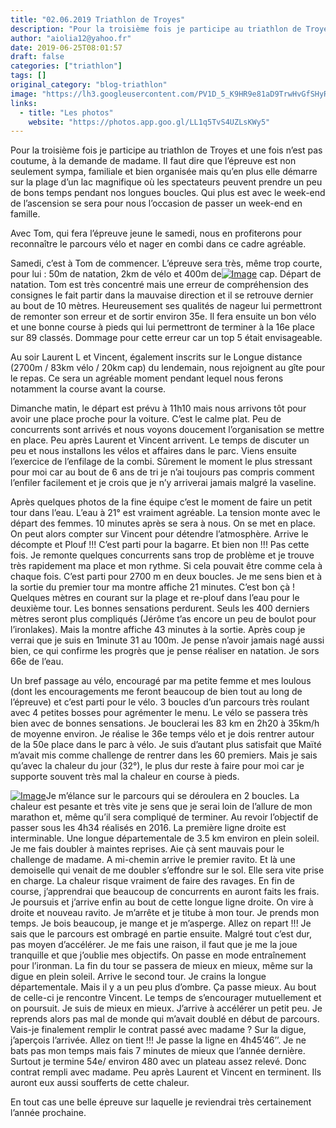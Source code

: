 ```yaml
---
title: "02.06.2019 Triathlon de Troyes"
description: "Pour la troisième fois je participe au triathlon de Troyes et une fois n’est pas coutume, à la demande de madame. Il faut dire que l’épreuve est non seulement sympa, familiale et bien organisée mais qu’en plus elle démarre sur la plage d’un lac magnifique où les spectateurs peuvent prendre un peu de bons temps pendant nos longues boucles. Qui plus est avec le week-end de l’ascension se sera pour nous l’occasion de passer un week-end en famille."
author: "aiolia12@yahoo.fr"
date: 2019-06-25T08:01:57
draft: false
categories: ["triathlon"]
tags: []
original_category: "blog-triathlon"
image: "https://lh3.googleusercontent.com/PV1D_5_K9HR9e81aD9TrwHvGfSHyR2OXcLyoW6iqdpXX3M2n7TJADdmXgnB1exf_dP4d4rOUvULOffAlZKER_yg5Pjo94wDrbK73GXpgMcKUcc4e3XYdiZW6MZs6EL-mKlJEPCzYVqBh3tmlrPbtleXREBNwtERW7nt1MsL1N6fJXU39h7NcAO6rBzQwAlibRhW6lT3Qpc0YcCRD6tt_uguXF6GINxQYK39FNab0MFfl1IFaDQq6RJJkqWFkFDB0Sy_EP9osGqhGT6OXSSQRRjGsbCeHFvL2xJRBfSwflsogvguXun-8m582BAhxAFAfaMI3cry4goUAYH2Khls-231JzMtLXliEfPvlSaMtvcsES2HGEmHojYec7kV8QCBrRpoL_3BYApEiJK4wvRwZkKMVxnKaNXj-gBOblfwM68mF5f9I9CUJ9ueepick6ewIJrhpyuUpWSm7SUZpjHEQpYDf3vPwjGhwxRyx16IE4OzGtIiCaUSLFxvg64QFVMVzgtncbv-0W-yJ3NmDNGmXZDhKxNZUJGzzN2DA8ptnlOVNJNlC5Eoi2dg1aeBMjWqU9pJ1Cdcerbh1-Sh7T5ZthEtx7lSwUVg0Le260MJOo6aNr2HLOhsmMgh8UeSXGDlAlzz0ZrY-Y0QKl4oxj5llim3lvQXoPxiZ=w582-h776-no"
links:
  - title: "Les photos"
    website: "https://photos.app.goo.gl/LL1q5TvS4UZLsKWy5"
---
```


Pour la troisième fois je participe au triathlon de Troyes et une fois n’est pas coutume, à la demande de madame. Il faut dire que l’épreuve est non seulement sympa, familiale et bien organisée mais qu’en plus elle démarre sur la plage d’un lac magnifique où les spectateurs peuvent prendre un peu de bons temps pendant nos longues boucles. Qui plus est avec le week-end de l’ascension se sera pour nous l’occasion de passer un week-end en famille.

<!--more-->

Avec Tom, qui fera l’épreuve jeune le samedi, nous en profiterons pour reconnaître le parcours vélo et nager en combi dans ce cadre agréable.

Samedi, c’est à Tom de commencer. L’épreuve sera très, même trop courte, pour lui&nbsp;: 50m de natation, 2km de vélo et 400m de[![Image](https://lh3.googleusercontent.com/FqewoxnP3NOx3FA659L2oiI0jp7kLH61jnmCHEWgKY16Rs5P3c2LgjmfsZ5DtsbeC9YzGhZOZV9LQ9uKDA9E1x0PqTcWd6MB9rmVMv3b3mSornEakIV3o945CabG42zJacEDAPQCiJamZCowbJE9qrvSvL9-ayYT3rWlQQBQCPLIPZmieSALbyUBJQuV8XJtlOeAcUwOz_bRVpRdivO_w8GK34QlKjTQH3GF5OawbTPcllzNutFCvJSxcBcQRE7pjOEQIeS-VALup4DbdljCQ-OF96gMibn2_D6QC8LJOHfBvZdXQJYB8RIINdDVrrHPCm6gD5LqBJidalIsImLFO7qtbE-jciFJOwNq1j74O1wRrHzK4W0zZ_a5X5A3lhlI-prfJUuoIzM2P2WdkxruS5s5SAvPhpI9oYOe61RVpO3hDedtRphsv-0jcV2lYVOskGDeeiyM7yvHPY31z2coW7vuN-nNvK_BbcLVtlnrk2sVDPh_GaNBCDArMBP7wt_6-briPNygOPdjVDdFAtZA84ddcXjDITO_pjNpdLQpRF2JzxOPw5dkQDw8TtKqVB_2H4nJ6RIS2Xa8IdG7tv7jwUIa1-9yiAbBCSnTDb7QlQij5pb6vQvwe--VEk1xSF0ESDl_5flMfcuKtSXK3RD9bCptrDrtLtJOvbN0IkoRBk9UMnusuYrksSdm_jcyXPeF64azpzr27ySc1dKLjoTS-Gwf8Q=w582-h776-no)](https://lh3.googleusercontent.com/FqewoxnP3NOx3FA659L2oiI0jp7kLH61jnmCHEWgKY16Rs5P3c2LgjmfsZ5DtsbeC9YzGhZOZV9LQ9uKDA9E1x0PqTcWd6MB9rmVMv3b3mSornEakIV3o945CabG42zJacEDAPQCiJamZCowbJE9qrvSvL9-ayYT3rWlQQBQCPLIPZmieSALbyUBJQuV8XJtlOeAcUwOz_bRVpRdivO_w8GK34QlKjTQH3GF5OawbTPcllzNutFCvJSxcBcQRE7pjOEQIeS-VALup4DbdljCQ-OF96gMibn2_D6QC8LJOHfBvZdXQJYB8RIINdDVrrHPCm6gD5LqBJidalIsImLFO7qtbE-jciFJOwNq1j74O1wRrHzK4W0zZ_a5X5A3lhlI-prfJUuoIzM2P2WdkxruS5s5SAvPhpI9oYOe61RVpO3hDedtRphsv-0jcV2lYVOskGDeeiyM7yvHPY31z2coW7vuN-nNvK_BbcLVtlnrk2sVDPh_GaNBCDArMBP7wt_6-briPNygOPdjVDdFAtZA84ddcXjDITO_pjNpdLQpRF2JzxOPw5dkQDw8TtKqVB_2H4nJ6RIS2Xa8IdG7tv7jwUIa1-9yiAbBCSnTDb7QlQij5pb6vQvwe--VEk1xSF0ESDl_5flMfcuKtSXK3RD9bCptrDrtLtJOvbN0IkoRBk9UMnusuYrksSdm_jcyXPeF64azpzr27ySc1dKLjoTS-Gwf8Q=w582-h776-no) cap. Départ de natation. Tom est très concentré mais une erreur de compréhension des consignes le fait partir dans la mauvaise direction et il se retrouve dernier au bout de 10 mètres. Heureusement ses qualités de nageur lui permettront de remonter son erreur et de sortir environ 35e. Il fera ensuite un bon vélo et une bonne course à pieds qui lui permettront de terminer à la 16e place sur 89 classés. Dommage pour cette erreur car un top 5 était envisageable.

Au soir Laurent L et Vincent, également inscrits sur le Longue distance (2700m / 83km vélo / 20km cap) du lendemain, nous rejoignent au gîte pour le repas. Ce sera un agréable moment pendant lequel nous ferons notamment la course avant la course.

Dimanche matin, le départ est prévu à 11h10 mais nous arrivons tôt pour avoir une place proche pour la voiture. C’est le calme plat. Peu de concurrents sont arrivés et nous voyons doucement l’organisation se mettre en place. Peu après Laurent et Vincent arrivent. Le temps de discuter un peu et nous installons les vélos et affaires dans le parc. Viens ensuite l’exercice de l’enfilage de la combi. Sûrement le moment le plus stressant pour moi car au bout de 6 ans de tri je n’ai toujours pas compris comment l’enfiler facilement et je crois que je n’y arriverai jamais malgré la vaseline.

Après quelques photos de la fine équipe c’est le moment de faire un petit tour dans l’eau. L’eau à 21° est vraiment agréable. La tension monte avec le départ des femmes. 10 minutes après se sera à nous. On se met en place. On peut alors compter sur Vincent pour détendre l’atmosphère. Arrive le décompte et Plouf&nbsp;!!! C’est parti pour la bagarre. Et bien non&nbsp;!!! Pas cette fois. Je remonte quelques concurrents sans trop de problème et je trouve très rapidement ma place et mon rythme. Si cela pouvait être comme cela à chaque fois. C’est parti pour 2700 m en deux boucles. Je me sens bien et à la sortie du premier tour ma montre affiche 21 minutes. C’est bon çà&nbsp;! Quelques mètres en courant sur la plage et re-plouf dans l’eau pour le deuxième tour. Les bonnes sensations perdurent. Seuls les 400 derniers mètres seront plus compliqués (Jérôme t’as encore un peu de boulot pour l’ironlakes). Mais la montre affiche 43 minutes à la sortie. Après coup je verrai que je suis en 1minute 31 au 100m. Je pense n’avoir jamais nagé aussi bien, ce qui confirme les progrès que je pense réaliser en natation. Je sors 66e de l’eau.

Un bref passage au vélo, encouragé par ma petite femme et mes loulous (dont les encouragements me feront beaucoup de bien tout au long de l’épreuve) et c’est parti pour le vélo. 3 boucles d’un parcours très roulant avec 4 petites bosses pour agrémenter le menu. Le vélo se passera très bien avec de bonnes sensations. Je bouclerai les 83 km en 2h20 à 35km/h de moyenne environ. Je réalise le 36e temps vélo et je dois rentrer autour de la 50e place dans le parc à vélo. Je suis d’autant plus satisfait que Maïté m’avait mis comme challenge de rentrer dans les 60 premiers. Mais je sais qu’avec la chaleur du jour (32°), le plus dur reste à faire pour moi car je supporte souvent très mal la chaleur en course à pieds.

[![Image](https://lh3.googleusercontent.com/1nZvwD303Q4iEE-0jHySLBC80GUUf2RGYf9x04KDdPdRxP-Mc8hFCkTJlmtSXGy_2VzhcmuKJYrAKqAnDxXD7kufNjnwfJmK2JJEabUjQ4D1Oml-GSaE6BYe9w8DqOrW1EEd2_WS-j-yp0BbX_JbHDU0kgahB8yKoslVPJTIaVEx1rYgxgHNcK0k4bU8IaHF5jNpqc1aHtyiKSacSjaex6wDVXbhaBiEcpLYxjE52x4ywfDh8BF53ZQxQrgyegYT-ZugXNlUSpScGmjn6QK6erwf_0DkJPjGGQmSbeVqZ7TF4II9Or0Ysr3TxfPmBTiQZZknDUCjtuIUiZEKnegyK3MENR8nlJdIpeasgyBVoYg6Rnu2FGi4ggA_zJifT_KPIVScpvDeGzXatzOCxdSNJXotfyISoxvHLZjHfi6Jxvt0ft_XBKdofzqoPTJqlF-mtxK0D5sc-AxgCH3coa3sB5rMKTY-1gaynpG7xVD0cWVlzmV4GJ7gB_DLCeJ069tHFl3GDceM3b8EUjaZF1o68xZNgQnd3INEQeZf7VHz27hDi3Aun-B8rqXR5xjyMObxogpOd37B2v0OUjeltS6Xpgx_yGEGWEuMNFGb-Z33ursrbQnknWahZOKEBHFLH_8tYoJKHPQCHv3wCVAkeoqtqN2C4w-BQMz2ZVeD0yWzbjW_lKoVIdws4CYL-bWIH8PKHhtVRW8fR0AC8px1EawvV5osKg=w582-h776-no)](https://lh3.googleusercontent.com/1nZvwD303Q4iEE-0jHySLBC80GUUf2RGYf9x04KDdPdRxP-Mc8hFCkTJlmtSXGy_2VzhcmuKJYrAKqAnDxXD7kufNjnwfJmK2JJEabUjQ4D1Oml-GSaE6BYe9w8DqOrW1EEd2_WS-j-yp0BbX_JbHDU0kgahB8yKoslVPJTIaVEx1rYgxgHNcK0k4bU8IaHF5jNpqc1aHtyiKSacSjaex6wDVXbhaBiEcpLYxjE52x4ywfDh8BF53ZQxQrgyegYT-ZugXNlUSpScGmjn6QK6erwf_0DkJPjGGQmSbeVqZ7TF4II9Or0Ysr3TxfPmBTiQZZknDUCjtuIUiZEKnegyK3MENR8nlJdIpeasgyBVoYg6Rnu2FGi4ggA_zJifT_KPIVScpvDeGzXatzOCxdSNJXotfyISoxvHLZjHfi6Jxvt0ft_XBKdofzqoPTJqlF-mtxK0D5sc-AxgCH3coa3sB5rMKTY-1gaynpG7xVD0cWVlzmV4GJ7gB_DLCeJ069tHFl3GDceM3b8EUjaZF1o68xZNgQnd3INEQeZf7VHz27hDi3Aun-B8rqXR5xjyMObxogpOd37B2v0OUjeltS6Xpgx_yGEGWEuMNFGb-Z33ursrbQnknWahZOKEBHFLH_8tYoJKHPQCHv3wCVAkeoqtqN2C4w-BQMz2ZVeD0yWzbjW_lKoVIdws4CYL-bWIH8PKHhtVRW8fR0AC8px1EawvV5osKg=w582-h776-no)Je m’élance sur le parcours qui se déroulera en 2 boucles. La chaleur est pesante et très vite je sens que je serai loin de l’allure de mon marathon et, même qu’il sera compliqué de terminer. Au revoir l’objectif de passer sous les 4h34 réalisés en 2016. La première ligne droite est interminable. Une longue départementale de 3.5 km environ en plein soleil. Je me fais doubler à maintes reprises. Aie çà sent mauvais pour le challenge de madame. A mi-chemin arrive le premier ravito. Et là une demoiselle qui venait de me doubler s’effondre sur le sol. Elle sera vite prise en charge. La chaleur risque vraiment de faire des ravages. En fin de course, j’apprendrai que beaucoup de concurrents en auront faits les frais. Je poursuis et j’arrive enfin au bout de cette longue ligne droite. On vire à droite et nouveau ravito. Je m’arrête et je titube à mon tour. Je prends mon temps. Je bois beaucoup, je mange et je m’asperge. Allez on repart&nbsp;!!! Je sais que le parcours est ombragé en partie ensuite. Malgré tout c’est dur, pas moyen d’accélérer. Je me fais une raison, il faut que je me la joue tranquille et que j’oublie mes objectifs. On passe en mode entraînement pour l’ironman. La fin du tour se passera de mieux en mieux, même sur la digue en plein soleil. Arrive le second tour. Je crains la longue départementale. Mais il y a un peu plus d’ombre. Ça passe mieux. Au bout de celle-ci je rencontre Vincent. Le temps de s’encourager mutuellement et on poursuit. Je suis de mieux en mieux. J’arrive à accélérer un petit peu. Je reprends alors pas mal de monde qui m’avait doublé en début de parcours. Vais-je finalement remplir le contrat passé avec madame&nbsp;? Sur la digue, j’aperçois l’arrivée. Allez on tient&nbsp;!!! Je passe la ligne en 4h45’46’’. Je ne bats pas mon temps mais fais 7 minutes de mieux que l’année dernière. Surtout je termine 54e/ environ 480 avec un plateau assez relevé. Donc contrat rempli avec madame. Peu après Laurent et Vincent en terminent. Ils auront eux aussi soufferts de cette chaleur.

En tout cas une belle épreuve sur laquelle je reviendrai très certainement l’année prochaine.